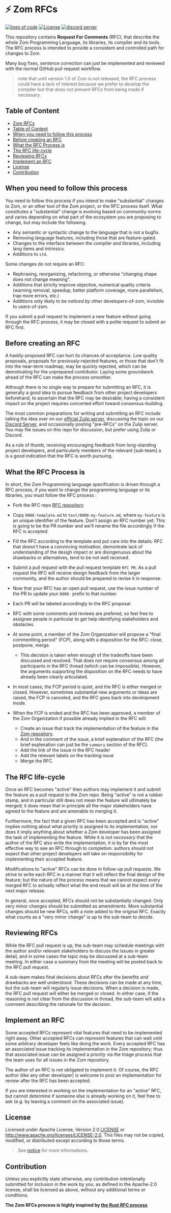 # ⚡ Zom RFCs
[Zom RFCs]: #⚡-zom-rfcs

[![lines of code](https://tokei.rs/b1/github/zom-lang/rfcs)](https://github.com/Aaronepower/tokei)
[![License][licence-badge]](#license)
[![discord server](https://img.shields.io/discord/1115546838729240596?label=Discord%20Server&color=5765F2)][Discord Server]

[licence-badge]: https://img.shields.io/badge/License-%20Apache--2.0-lightblue

This repository contains **Request For Comments** (RFC), that describe the
whole Zom Programming Language, its libraries, its compiler and its tools.
The RFC process is intended to provide a consistent and controlled path for
changes to Zom.

Many bug fixes, sentence correction can just be implemented and reviewed with
the normal GitHub pull request workflow.

> note that until version 1.0 of Zom is not released, the RFC process could
> have a lack of interest because we prefer to develop the compiler but that
> does not prevent RFCs from being made if necessary.

## Table of Content
[Table of Content]: #table-of-content

- [Zom RFCs]
- [Table of Content]
- [When you need to follow this process]
- [Before creating an RFC]
- [What the RFC Process is]
- [The RFC life-cycle]
- [Reviewing RFCs]
- [Implement an RFC]
- [License]
- [Contribution]

## When you need to follow this process
[When you need to follow this process]: #when-you-need-to-follow-this-process

You need to follow this process if you intend to make "substantial" changes to
Zom, or an other tool of the Zom project, or the RFC process itself. What
constitutes a "substantial" change is evolving based on community norms and
varies depending on what part of the ecosystem you are proposing to change, but
may include the following.

  - Any semantic or syntactic change to the language that is not a bugfix.
  - Removing language features, including those that are feature-gated.
  - Changes to the interface between the compiler and libraries, including lang
    items and intrinsics.
  - Additions to `std`.

Some changes do not require an RFC:

  - Rephrasing, reorganizing, refactoring, or otherwise "changing shape does
    not change meaning".
  - Additions that strictly improve objective, numerical quality criteria
    (warning removal, speedup, better platform coverage, more parallelism, trap
    more errors, etc.)
  - Additions only likely to be *noticed by* other developers-of-zom,
    invisible to users-of-zom.

If you submit a pull request to implement a new feature without going through
the RFC process, it may be closed with a polite request to submit an RFC first.


## Before creating an RFC
[Before creating an RFC]: #before-creating-an-rfc

A hastily-proposed RFC can hurt its chances of acceptance. Low quality
proposals, proposals for previously-rejected features, or those that don't fit
into the near-term roadmap, may be quickly rejected, which can be demotivating
for the unprepared contributor. Laying some groundwork ahead of the RFC can
make the process smoother.

Although there is no single way to prepare for submitting an RFC, it is
generally a good idea to pursue feedback from other project developers
beforehand, to ascertain that the RFC may be desirable; having a consistent
impact on the project requires concerted effort toward consensus-building.

The most common preparations for writing and submitting an RFC include talking
the idea over on our [official Zulip server], discussing the topic on our
[Discord Server], and occasionally posting "pre-RFCs" on the Zulip server.
You may file issues on this repo for discussion, but prefer using Zulip or
Discord.

As a rule of thumb, receiving encouraging feedback from long-standing project
developers, and particularly members of the relevant [sub-team] a is a good
indication that the RFC is worth pursuing.


## What the RFC Process is
[What the RFC Process is]: #the-rfc-process

In short, the Zom Programming language specification is driven through a RFC
process, if you want to change the programming language or its libraries, you
must follow the RFC process :

- Fork the RFC repo [RFC repository]

- Copy `0000-template.md` to `text/0000-my-feature.md`, where `my-feature` is
  an unique identifier of the feature. Don't assign an RFC number yet; This is
  going to be the PR number and we'll rename the file accordingly if the RFC
  is accepted.

- Fill the RFC according to the template and put care into the details: RFC
  that doesn't have a convincing motivation, demontrate lack of understanding
  of the desigh impact or are disingenuous about the drawbacks or alternatives,
  tend to be not well received.

- Submit a pull request with the pull request template `RFC PR`. As a pull request
  the RFC will receive design feedback from the larger community, and the author
  should be prepared to revise it in response.

- Now that your RFC has an open pull request, use the issue number of the PR to
  update your `0000-` prefix to that number.

- Each PR will be labeled accordingly to the RFC proposal.

- RFC with some comments and reviews are prefered, so feel free to assignee
  people in particular to get help identifying stakeholders and obstacles.

- At some point, a member of the Zom Organization will propose a "final
  commentting period" (FCP), along with a disposition for the RFC: close,
  postpone, merge.

  - This decision is taken when enough of the tradeoffs have been discussed
    and resolved. That does not require consensus among all participants in
    the RFC thread (which can be impossible). However, the arguments supporting
    the disposition on the RFC needs to have already been clearly articulated.

- In most cases, the FCP period is quiet, and the RFC is either merged or
  closed. However, sometimes substantial new arguments or ideas are raised,
  the FCP is canceled, and the RFC goes back into development mode.

- When the FCP is ended and the RFC has been approved, a member of the Zom
  Organization if possible already implied in the RFC will:
  - Create an issue that track the implementation of the feature in the
    [Zom repository].
  - And in the comment of the issue, a brief explenation of the RFC
    (the brief explenation can just be the `summary` section of the RFC).
  - Add the link of the issue in the RFC header
  - Add the relevant labels on the tracking issue
  - Merge the RFC.

## The RFC life-cycle
[The RFC life-cycle]: #the-rfc-life-cycle

Once an RFC becomes "active" then authors may implement it and submit the
feature as a pull request to the Zom repo. Being "active" is not a rubber
stamp, and in particular still does not mean the feature will ultimately be
merged; it does mean that in principle all the major stakeholders have agreed
to the feature and are amenable to merging it.

Furthermore, the fact that a given RFC has been accepted and is "active"
implies nothing about what priority is assigned to its implementation, nor does
it imply anything about whether a Zom developer has been assigned the task of
implementing the feature. While it is not *necessary* that the author of the
RFC also write the implementation, it is by far the most effective way to see
an RFC through to completion: authors should not expect that other project
developers will take on responsibility for implementing their accepted feature.

Modifications to "active" RFCs can be done in follow-up pull requests. We
strive to write each RFC in a manner that it will reflect the final design of
the feature; but the nature of the process means that we cannot expect every
merged RFC to actually reflect what the end result will be at the time of the
next major release.

In general, once accepted, RFCs should not be substantially changed. Only very
minor changes should be submitted as amendments. More substantial changes
should be new RFCs, with a note added to the original RFC. Exactly what counts
as a "very minor change" is up to the sub-team to decide.


## Reviewing RFCs
[Reviewing RFCs]: #reviewing-rfcs

While the RFC pull request is up, the sub-team may schedule meetings with the
author and/or relevant stakeholders to discuss the issues in greater detail,
and in some cases the topic may be discussed at a sub-team meeting. In either
case a summary from the meeting will be posted back to the RFC pull request.

A sub-team makes final decisions about RFCs after the benefits and drawbacks
are well understood. These decisions can be made at any time, but the sub-team
will regularly issue decisions. When a decision is made, the RFC pull request
will either be merged or closed. In either case, if the reasoning is not clear
from the discussion in thread, the sub-team will add a comment describing the
rationale for the decision.


## Implement an RFC
[Implement an RFC]: #implement-an-rfc

Some accepted RFCs represent vital features that need to be implemented right
away. Other accepted RFCs can represent features that can wait until some
arbitrary developer feels like doing the work. Every accepted RFC has an
associated issue tracking its implementation in the Zom repository; thus that
associated issue can be assigned a priority via the triage process that the
team uses for all issues in the Zom repository.

The author of an RFC is not obligated to implement it. Of course, the RFC
author (like any other developer) is welcome to post an implementation for
review after the RFC has been accepted.

If you are interested in working on the implementation for an "active" RFC, but
cannot determine if someone else is already working on it, feel free to ask
(e.g. by leaving a comment on the associated issue).


## License
[License]: #license

Licensed under Apache License, Version 2.0 [LICENSE](/LICENSE) or
<http://www.apache.org/licenses/LICENSE-2.0>. This files may not be copied,
modified, or distributed except according to those terms.

> See [notice](/NOTICE) for more informations.


## Contribution
[Contribution]: #contribution

Unless you explicitly state otherwise, any contribution intentionally submitted
for inclusion in the work by you, as defined in the Apache-2.0 license, shall be
licensed as above, without any additional terms or conditions.

**The Zom RFCs process is highly inspired by [the Rust RFC process](https://github.com/rust-lang/rfcs)**

[Discord Server]: https://discord.gg/pcDknYP9Bf
[official Zulip server]: https://zom-lang.zulipchat.com/
[Zom repository]: https://github.com/zom-lang/zom
[RFC repository]: https://github.com/zom-lang/rfcs
